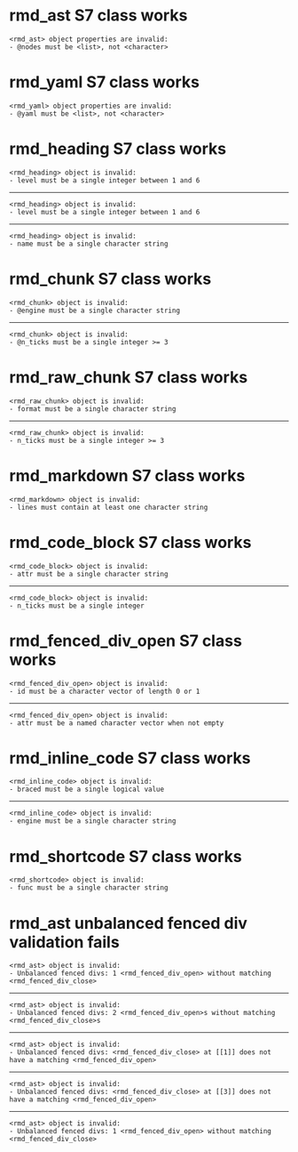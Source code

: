 # rmd_ast S7 class works

    <rmd_ast> object properties are invalid:
    - @nodes must be <list>, not <character>

# rmd_yaml S7 class works

    <rmd_yaml> object properties are invalid:
    - @yaml must be <list>, not <character>

# rmd_heading S7 class works

    <rmd_heading> object is invalid:
    - level must be a single integer between 1 and 6

---

    <rmd_heading> object is invalid:
    - level must be a single integer between 1 and 6

---

    <rmd_heading> object is invalid:
    - name must be a single character string

# rmd_chunk S7 class works

    <rmd_chunk> object is invalid:
    - @engine must be a single character string

---

    <rmd_chunk> object is invalid:
    - @n_ticks must be a single integer >= 3

# rmd_raw_chunk S7 class works

    <rmd_raw_chunk> object is invalid:
    - format must be a single character string

---

    <rmd_raw_chunk> object is invalid:
    - n_ticks must be a single integer >= 3

# rmd_markdown S7 class works

    <rmd_markdown> object is invalid:
    - lines must contain at least one character string

# rmd_code_block S7 class works

    <rmd_code_block> object is invalid:
    - attr must be a single character string

---

    <rmd_code_block> object is invalid:
    - n_ticks must be a single integer

# rmd_fenced_div_open S7 class works

    <rmd_fenced_div_open> object is invalid:
    - id must be a character vector of length 0 or 1

---

    <rmd_fenced_div_open> object is invalid:
    - attr must be a named character vector when not empty

# rmd_inline_code S7 class works

    <rmd_inline_code> object is invalid:
    - braced must be a single logical value

---

    <rmd_inline_code> object is invalid:
    - engine must be a single character string

# rmd_shortcode S7 class works

    <rmd_shortcode> object is invalid:
    - func must be a single character string

# rmd_ast unbalanced fenced div validation fails

    <rmd_ast> object is invalid:
    - Unbalanced fenced divs: 1 <rmd_fenced_div_open> without matching <rmd_fenced_div_close>

---

    <rmd_ast> object is invalid:
    - Unbalanced fenced divs: 2 <rmd_fenced_div_open>s without matching <rmd_fenced_div_close>s

---

    <rmd_ast> object is invalid:
    - Unbalanced fenced divs: <rmd_fenced_div_close> at [[1]] does not have a matching <rmd_fenced_div_open>

---

    <rmd_ast> object is invalid:
    - Unbalanced fenced divs: <rmd_fenced_div_close> at [[3]] does not have a matching <rmd_fenced_div_open>

---

    <rmd_ast> object is invalid:
    - Unbalanced fenced divs: 1 <rmd_fenced_div_open> without matching <rmd_fenced_div_close>

